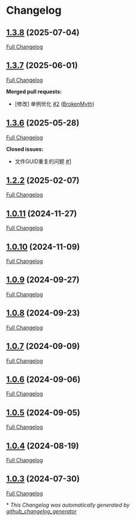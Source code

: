 # Changelog

## [1.3.8](https://github.com/GameFrameX/com.gameframex.unity/tree/1.3.8) (2025-07-04)

[Full Changelog](https://github.com/GameFrameX/com.gameframex.unity/compare/1.3.7...1.3.8)

## [1.3.7](https://github.com/GameFrameX/com.gameframex.unity/tree/1.3.7) (2025-06-01)

[Full Changelog](https://github.com/GameFrameX/com.gameframex.unity/compare/1.3.6...1.3.7)

**Merged pull requests:**

- \[修改\]  单例优化 [\#2](https://github.com/GameFrameX/com.gameframex.unity/pull/2) ([BrokenMyth](https://github.com/BrokenMyth))

## [1.3.6](https://github.com/GameFrameX/com.gameframex.unity/tree/1.3.6) (2025-05-28)

[Full Changelog](https://github.com/GameFrameX/com.gameframex.unity/compare/1.2.2...1.3.6)

**Closed issues:**

- 文件GUID重复的问题 [\#1](https://github.com/GameFrameX/com.gameframex.unity/issues/1)

## [1.2.2](https://github.com/GameFrameX/com.gameframex.unity/tree/1.2.2) (2025-02-07)

[Full Changelog](https://github.com/GameFrameX/com.gameframex.unity/compare/1.0.11...1.2.2)

## [1.0.11](https://github.com/GameFrameX/com.gameframex.unity/tree/1.0.11) (2024-11-27)

[Full Changelog](https://github.com/GameFrameX/com.gameframex.unity/compare/1.0.10...1.0.11)

## [1.0.10](https://github.com/GameFrameX/com.gameframex.unity/tree/1.0.10) (2024-11-09)

[Full Changelog](https://github.com/GameFrameX/com.gameframex.unity/compare/1.0.9...1.0.10)

## [1.0.9](https://github.com/GameFrameX/com.gameframex.unity/tree/1.0.9) (2024-09-27)

[Full Changelog](https://github.com/GameFrameX/com.gameframex.unity/compare/1.0.8...1.0.9)

## [1.0.8](https://github.com/GameFrameX/com.gameframex.unity/tree/1.0.8) (2024-09-23)

[Full Changelog](https://github.com/GameFrameX/com.gameframex.unity/compare/1.0.7...1.0.8)

## [1.0.7](https://github.com/GameFrameX/com.gameframex.unity/tree/1.0.7) (2024-09-09)

[Full Changelog](https://github.com/GameFrameX/com.gameframex.unity/compare/1.0.6...1.0.7)

## [1.0.6](https://github.com/GameFrameX/com.gameframex.unity/tree/1.0.6) (2024-09-06)

[Full Changelog](https://github.com/GameFrameX/com.gameframex.unity/compare/1.0.5...1.0.6)

## [1.0.5](https://github.com/GameFrameX/com.gameframex.unity/tree/1.0.5) (2024-09-05)

[Full Changelog](https://github.com/GameFrameX/com.gameframex.unity/compare/1.0.4...1.0.5)

## [1.0.4](https://github.com/GameFrameX/com.gameframex.unity/tree/1.0.4) (2024-08-19)

[Full Changelog](https://github.com/GameFrameX/com.gameframex.unity/compare/1.0.3...1.0.4)

## [1.0.3](https://github.com/GameFrameX/com.gameframex.unity/tree/1.0.3) (2024-07-30)

[Full Changelog](https://github.com/GameFrameX/com.gameframex.unity/compare/1e5afae55ba735efb50ab071611baebe6949842f...1.0.3)



\* *This Changelog was automatically generated by [github_changelog_generator](https://github.com/github-changelog-generator/github-changelog-generator)*
